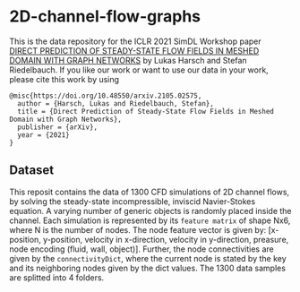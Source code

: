 # 2D-channel-flow-graphs

This is the data repository for the ICLR 2021 SimDL Workshop paper [DIRECT PREDICTION OF STEADY-STATE FLOW FIELDS IN MESHED DOMAIN WITH GRAPH NETWORKS](https://arxiv.org/pdf/2105.02575.pdf) by Lukas Harsch and Stefan Riedelbauch. If you like our work or want to use our data in your work, please cite this work by using

```
@misc{https://doi.org/10.48550/arxiv.2105.02575,
  author = {Harsch, Lukas and Riedelbauch, Stefan},
  title = {Direct Prediction of Steady-State Flow Fields in Meshed Domain with Graph Networks},
  publisher = {arXiv},
  year = {2021}
}
```

## Dataset

This reposit contains the data of 1300 CFD simulations of 2D channel flows, by solving the steady-state incompressible, inviscid Navier-Stokes equation. A varying number of generic objects is randomly placed inside the channel. Each simulation is represented by its `feature matrix` of shape Nx6, where N is the number of nodes. The node feature vector is given by: [x-position, y-position, velocity in x-direction, velocity in y-direction, preasure, node encoding (fluid, wall, object)]. Further, the node connectivities are given by the `connectivityDict`, where the current node is stated by the key and its neighboring nodes given by the dict values. The 1300 data samples are splitted into 4 folders.
